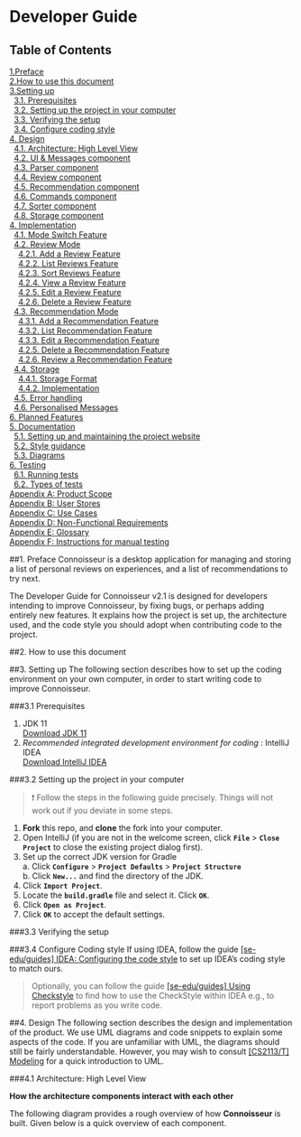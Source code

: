# Developer Guide
## Table of Contents
[1.Preface](#1.-Preface) <br>
[2.How to use this document](#2.-How-to-use-this-document)<br>
[3.Setting up](#3.-Setting-up)<br />
&nbsp;&nbsp;[3.1. Prerequisites](#Prerequisites) <br>
&nbsp;&nbsp;[3.2. Setting up the project in your computer](#Setting-up-the-project-in-your-computer) <br>
&nbsp;&nbsp;[3.3. Verifying the setup](#Verifying-the-setup) <br>
&nbsp;&nbsp;[3.4. Configure coding style](#Configure-the-coding-style) <br>
[4. Design](#Design) <br>
&nbsp;&nbsp;[4.1. Architecture: High Level View](#Architecture:-High-Level-View)<br />
&nbsp;&nbsp;[4.2. UI & Messages component](#UI-component)<br />
&nbsp;&nbsp;[4.3. Parser component](#Parser-component)<br />
&nbsp;&nbsp;[4.4. Review component](#Review-componenet)<br />
&nbsp;&nbsp;[4.5. Recommendation component](#Review-componenet)<br />
&nbsp;&nbsp;[4.6. Commands component](#Commands-component)<br />
&nbsp;&nbsp;[4.7. Sorter component](#Sorter-component)<br />
&nbsp;&nbsp;[4.8. Storage component](#Storage-component)<br />
[4. Implementation](#Implementation) <br>
&nbsp;&nbsp;[4.1. Mode Switch Feature](#Mode-switch-feature) <br>
&nbsp;&nbsp;[4.2. Review Mode](#Review-Mode) <br>
&nbsp;&nbsp;&nbsp;&nbsp;[4.2.1. Add a Review Feature](#Add-a-Review-feature) <br>
&nbsp;&nbsp;&nbsp;&nbsp;[4.2.2. List Reviews Feature](#List-Reviews-feature) <br>
&nbsp;&nbsp;&nbsp;&nbsp;[4.2.3. Sort Reviews Feature](#Sort-Reviews-feature) <br>
&nbsp;&nbsp;&nbsp;&nbsp;[4.2.4. View a Review Feature](#View-a-Review-feature) <br>
&nbsp;&nbsp;&nbsp;&nbsp;[4.2.5. Edit a Review Feature](#Edit-a-Review-feature) <br>
&nbsp;&nbsp;&nbsp;&nbsp;[4.2.6. Delete a Review Feature](#Delete-a-Review-feature) <br>
&nbsp;&nbsp;[4.3. Recommendation Mode](#43-notebook-mode) <br>
&nbsp;&nbsp;&nbsp;&nbsp;[4.3.1. Add a Recommendation Feature](#Add-a-Recommendation-feature) <br>
&nbsp;&nbsp;&nbsp;&nbsp;[4.3.2. List Recommendation Feature](#List-Recommendation-feature) <br>
&nbsp;&nbsp;&nbsp;&nbsp;[4.3.3. Edit a Recommendation Feature](#Edit-a-Recommendation-feature) <br>
&nbsp;&nbsp;&nbsp;&nbsp;[4.2.5. Delete a Recommendation Feature](#Delete-a-Recommendation-feature) <br>
&nbsp;&nbsp;&nbsp;&nbsp;[4.2.6. Review a Recommendation Feature](#Review-a-Recommendation-feature) <br>
&nbsp;&nbsp;[4.4. Storage](#44-storage) <br>
&nbsp;&nbsp;&nbsp;&nbsp;[4.4.1. Storage Format](#441-storage-format) <br>
&nbsp;&nbsp;&nbsp;&nbsp;[4.4.2. Implementation](#442-implementation) <br>
&nbsp;&nbsp;[4.5. Error handling](#45-error-handling) <br>
&nbsp;&nbsp;[4.6. Personalised Messages](#46-personalised-messages) <br>
[6. Planned Features](#Planned-Features) <br>
[5. Documentation](#5-documentation) <br>
&nbsp;&nbsp;[5.1. Setting up and maintaining the project website](#51-setting-up-and-maintaining-the-project-website) <br>
&nbsp;&nbsp;[5.2. Style guidance](#52-style-guidance) <br>
&nbsp;&nbsp;[5.3. Diagrams](#53-diagrams) <br>
[6. Testing](#6-testing) <br>
&nbsp;&nbsp;[6.1. Running tests](#61-running-tests) <br>
&nbsp;&nbsp;[6.2. Types of tests](#62-types-of-tests) <br>
[Appendix A: Product Scope](#appendix-a-product-scope) <br>
[Appendix B: User Stores](#appendix-b-user-stories) <br>
[Appendix C: Use Cases](#appendix-c-use-cases) <br>
[Appendix D: Non-Functional Requirements](#appendix-d-non-functional-requirements) <br>
[Appendix E: Glossary](#appendix-e-glossary) <br>
[Appendix F: Instructions for manual testing](#appendix-e-glossary) <br>
   
##1. Preface
Connoisseur is a desktop application for managing and storing a list of personal reviews on experiences, and a list of 
recommendations to try next.

The Developer Guide for Connoisseur v2.1 is designed for developers intending to improve Connoisseur, by fixing bugs, 
or perhaps adding entirely new features. It explains how the project is set up, the architecture used, and the code 
style you should adopt when contributing code to the project.

##2. How to use this document

##3. Setting up
The following section describes how to set up the coding environment on your own computer, in order to start writing 
code to improve Connoisseur.

###3.1 Prerequisites
1. JDK 11 <br>
   [Download JDK 11](#https://www.oracle.com/sg/java/technologies/javase-jdk11-downloads.html)
2.  *Recommended integrated development environment for coding* : IntelliJ IDEA<br>
   [Download IntelliJ IDEA](#https://www.jetbrains.com/idea/)
   
###3.2 Setting up the project in your computer
><p>&#10071 Follow the steps in the following guide precisely. Things will not work out if you deviate in some steps.

1. **Fork** this repo, and **clone** the fork into your computer.
2. Open IntelliJ (if you are not in the welcome screen, click **`File`** > **`Close Project`** to close the existing project dialog first).
3. Set up the correct JDK version for Gradle  
   a. Click **`Configure`** > **`Project Defaults`** > **`Project Structure`**  
   b. Click **`New...`** and find the directory of the JDK.
4. Click **`Import Project`**.
5. Locate the **`build.gradle`** file and select it. Click **`OK`**.
6. Click **`Open as Project`**.
7. Click **`OK`** to accept the default settings.

###3.3 Verifying the setup

###3.4 Configure Coding style
If using IDEA, follow the guide [[se-edu/guides] IDEA: Configuring the code style](https://se-education.org/guides/tutorials/intellijCodeStyle.html)
to set up IDEA’s coding style to match ours.

>Optionally, you can follow the guide [[se-edu/guides] Using Checkstyle](https://se-education.org/guides/tutorials/checkstyle.html)
>to find how to use the CheckStyle within IDEA e.g., to report problems as you write code.

##4. Design
The following section describes the design and implementation of the product. We use UML diagrams and code snippets
to explain some aspects of the code. If you are unfamiliar with UML, the diagrams should still be fairly
understandable. However, you may wish to consult [[CS2113/T] Modeling](https://nus-cs2113-ay2021s1.github.io/website/se-book-adapted/chapters/modeling.html) for a quick introduction to UML.

###4.1 Architecture: High Level View

**How the architecture components interact with each other**

The following diagram provides a rough overview of how **Connoisseur** is built.
Given below is a quick overview of each component.